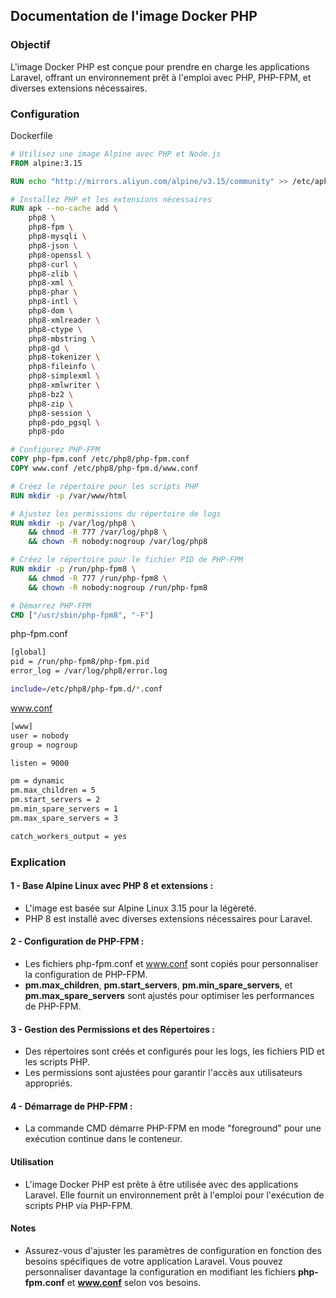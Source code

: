 ## Documentation de l'image Docker PHP

### Objectif

L'image Docker PHP est conçue pour prendre en charge les applications Laravel, offrant un environnement prêt à l'emploi avec PHP, PHP-FPM, et diverses extensions nécessaires.

### Configuration

Dockerfile
```dockerfile
# Utilisez une image Alpine avec PHP et Node.js
FROM alpine:3.15

RUN echo "http://mirrors.aliyun.com/alpine/v3.15/community" >> /etc/apk/repositories

# Installez PHP et les extensions nécessaires
RUN apk --no-cache add \
    php8 \
    php8-fpm \
    php8-mysqli \
    php8-json \
    php8-openssl \
    php8-curl \
    php8-zlib \
    php8-xml \
    php8-phar \
    php8-intl \
    php8-dom \
    php8-xmlreader \
    php8-ctype \
    php8-mbstring \
    php8-gd \
    php8-tokenizer \
    php8-fileinfo \
    php8-simplexml \
    php8-xmlwriter \
    php8-bz2 \
    php8-zip \
    php8-session \
    php8-pdo_pgsql \
    php8-pdo

# Configurez PHP-FPM
COPY php-fpm.conf /etc/php8/php-fpm.conf
COPY www.conf /etc/php8/php-fpm.d/www.conf

# Créez le répertoire pour les scripts PHP
RUN mkdir -p /var/www/html

# Ajustez les permissions du répertoire de logs
RUN mkdir -p /var/log/php8 \
    && chmod -R 777 /var/log/php8 \
    && chown -R nobody:nogroup /var/log/php8

# Créez le répertoire pour le fichier PID de PHP-FPM
RUN mkdir -p /run/php-fpm8 \
    && chmod -R 777 /run/php-fpm8 \
    && chown -R nobody:nogroup /run/php-fpm8

# Démarrez PHP-FPM
CMD ["/usr/sbin/php-fpm8", "-F"]
```
php-fpm.conf
```bash
[global]
pid = /run/php-fpm8/php-fpm.pid
error_log = /var/log/php8/error.log

include=/etc/php8/php-fpm.d/*.conf
```
www.conf
```bash
[www]
user = nobody
group = nogroup

listen = 9000

pm = dynamic
pm.max_children = 5
pm.start_servers = 2
pm.min_spare_servers = 1
pm.max_spare_servers = 3

catch_workers_output = yes

```

### Explication
#### 1 - Base Alpine Linux avec PHP 8 et extensions :

- L'image est basée sur Alpine Linux 3.15 pour la légèreté.
- PHP 8 est installé avec diverses extensions nécessaires pour Laravel.
#### 2 - Configuration de PHP-FPM :

- Les fichiers php-fpm.conf et www.conf sont copiés pour personnaliser la configuration de PHP-FPM.
- **pm.max_children**, **pm.start_servers**, **pm.min_spare_servers**, et **pm.max_spare_servers** sont ajustés pour optimiser les performances de PHP-FPM.
#### 3 - Gestion des Permissions et des Répertoires :

- Des répertoires sont créés et configurés pour les logs, les fichiers PID et les scripts PHP.
- Les permissions sont ajustées pour garantir l'accès aux utilisateurs appropriés.
#### 4 - Démarrage de PHP-FPM :

- La commande CMD démarre PHP-FPM en mode "foreground" pour une exécution continue dans le conteneur.
#### Utilisation
- L'image Docker PHP est prête à être utilisée avec des applications Laravel. Elle fournit un environnement prêt à l'emploi pour l'exécution de scripts PHP via PHP-FPM.

#### Notes
- Assurez-vous d'ajuster les paramètres de configuration en fonction des besoins spécifiques de votre application Laravel. Vous pouvez personnaliser davantage la configuration en modifiant les fichiers **php-fpm.conf** et **www.conf** selon vos besoins.